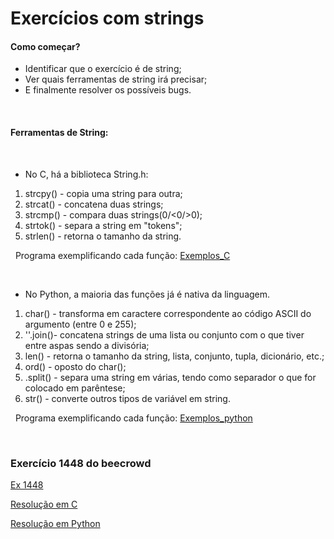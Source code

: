# **Exercícios com strings**
 #### **Como começar?**
* Identificar que o exercício é de string;
* Ver quais ferramentas de string irá precisar;
* E finalmente resolver os possíveis bugs.

 &nbsp;&nbsp;&nbsp;

#### **Ferramentas de String:**
&nbsp;&nbsp;&nbsp;

* No C, há a biblioteca String.h:
&nbsp;&nbsp;&nbsp;


1. strcpy() - copia uma string para outra;
2. strcat() - concatena duas strings;
3. strcmp() - compara duas strings(0/<0/>0);
4. strtok() - separa a string em "tokens";
5. strlen() - retorna o tamanho da string.

&nbsp; Programa exemplificando cada função: [Exemplos_C](exemplo_string.c)
    
&nbsp;&nbsp;&nbsp;
   
* No Python, a maioria das funções já é nativa da linguagem.

1. char() - transforma em caractere correspondente ao código ASCII do argumento (entre 0 e 255);
2. ''.join()- concatena strings de uma lista ou conjunto com o que tiver entre aspas sendo a divisória;
3. len() - retorna o tamanho da string, lista, conjunto, tupla, dicionário, etc.;
4. ord() - oposto do char();
5. .split() - separa uma string em várias, tendo como separador o que for colocado em parêntese;
6. str() - converte outros tipos de variável em string.

&nbsp; Programa exemplificando cada função: [Exemplos_python](exemplo_string.py)
   
&nbsp;&nbsp;&nbsp;

### Exercício 1448 do beecrowd

[Ex 1448](https://www.beecrowd.com.br/judge/pt/problems/view/1448)

[Resolução em C](Ex1448.c)

[Resolução em Python](Ex1448.py)